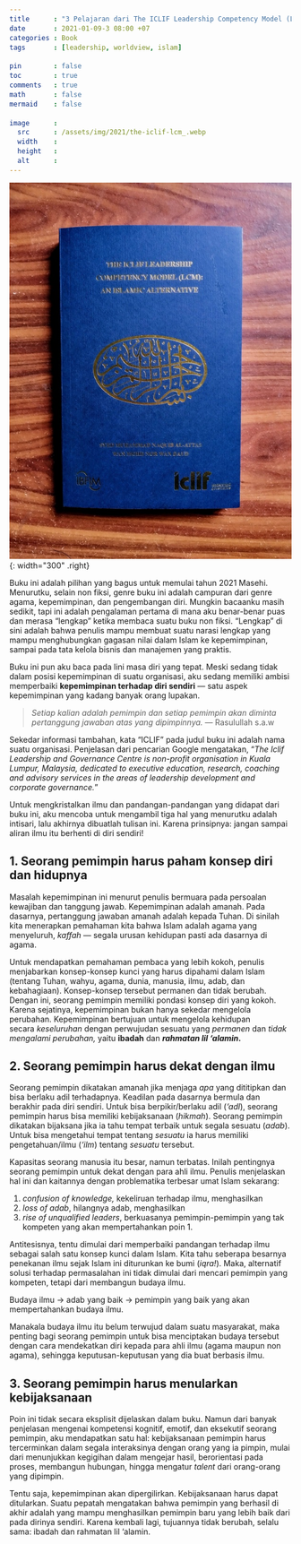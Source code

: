 ```yaml
---
title      : "3 Pelajaran dari The ICLIF Leadership Competency Model (LCM): An Islamic Alternative"
date       : 2021-01-09-3 08:00 +07
categories : Book
tags       : [leadership, worldview, islam]

pin        : false
toc        : true
comments   : true
math       : false
mermaid    : false

image      :
  src      : /assets/img/2021/the-iclif-lcm_.webp
  width    : 
  height   : 
  alt      : 
---
```



![](/assets/img/2021/the-iclif-lcm.jpg){: width="300" .right}

Buku ini adalah pilihan yang bagus untuk memulai tahun 2021 Masehi. Menurutku, selain non fiksi, genre buku ini adalah campuran dari genre agama, kepemimpinan, dan pengembangan diri. Mungkin bacaanku masih sedikit, tapi ini adalah pengalaman pertama di mana aku benar-benar puas dan merasa “lengkap” ketika membaca suatu buku non fiksi. “Lengkap” di sini adalah bahwa penulis mampu membuat suatu narasi lengkap yang mampu menghubungkan gagasan nilai dalam Islam ke kepemimpinan, sampai pada tata kelola bisnis dan manajemen yang praktis.

Buku ini pun aku baca pada lini masa diri yang tepat. Meski sedang tidak dalam posisi kepemimpinan di suatu organisasi, aku sedang memiliki ambisi memperbaiki **kepemimpinan terhadap diri sendiri** — satu aspek kepemimpinan yang kadang banyak orang lupakan.

> _Setiap kalian adalah pemimpin dan setiap pemimpin akan diminta pertanggung jawaban atas yang dipimpinnya._ — Rasulullah s.a.w

Sekedar informasi tambahan, kata “ICLIF” pada judul buku ini adalah nama suatu organisasi. Penjelasan dari pencarian Google mengatakan, “_The Iclif Leadership and Governance Centre is non-profit organisation in Kuala Lumpur, Malaysia, dedicated to executive education, research, coaching and advisory services in the areas of leadership development and corporate governance._”

Untuk mengkristalkan ilmu dan pandangan-pandangan yang didapat dari buku ini, aku mencoba untuk mengambil tiga hal yang menurutku adalah intisari, lalu akhirnya dibuatlah tulisan ini. Karena prinsipnya: jangan sampai aliran ilmu itu berhenti di diri sendiri!

## 1. Seorang pemimpin harus paham konsep diri dan hidupnya

Masalah kepemimpinan ini menurut penulis bermuara pada persoalan kewajiban dan tanggung jawab. Kepemimpinan adalah amanah. Pada dasarnya, pertanggung jawaban amanah adalah kepada Tuhan. Di sinilah kita menerapkan pemahaman kita bahwa Islam adalah agama yang menyeluruh, _kaffah_ — segala urusan kehidupan pasti ada dasarnya di agama.

Untuk mendapatkan pemahaman pembaca yang lebih kokoh, penulis menjabarkan konsep-konsep kunci yang harus dipahami dalam Islam (tentang Tuhan, wahyu, agama, dunia, manusia, ilmu, adab, dan kebahagiaan). Konsep-konsep tersebut permanen dan tidak berubah. Dengan ini, seorang pemimpin memiliki pondasi konsep diri yang kokoh. Karena sejatinya, kepemimpinan bukan hanya sekedar mengelola perubahan. Kepemimpinan bertujuan untuk mengelola kehidupan secara _keseluruhan_ dengan perwujudan sesuatu yang _permanen_ dan _tidak mengalami perubahan,_ yaitu **ibadah** dan **_rahmatan lil ‘alamin_.**

## 2. Seorang pemimpin harus dekat dengan ilmu

Seorang pemimpin dikatakan amanah jika menjaga _apa_ yang dititipkan dan bisa berlaku adil terhadapnya. Keadilan pada dasarnya bermula dan berakhir pada diri sendiri. Untuk bisa berpikir/berlaku adil (_‘adl_), seorang pemimpin harus bisa memiliki kebijaksanaan (_hikmah_). Seorang pemimpin dikatakan bijaksana jika ia tahu tempat terbaik untuk segala sesuatu (_adab_). Untuk bisa mengetahui tempat tentang _sesuatu_ ia harus memiliki pengetahuan/ilmu (_‘ilm_) tentang _sesuatu_ tersebut.

Kapasitas seorang manusia itu besar, namun terbatas. Inilah pentingnya seorang pemimpin untuk dekat dengan para ahli ilmu. Penulis menjelaskan hal ini dan kaitannya dengan problematika terbesar umat Islam sekarang:

1.  _confusion of knowledge,_ kekeliruan terhadap ilmu, menghasilkan
2.  _loss of adab_, hilangnya adab, menghasilkan
3.  _rise of unqualified leaders_, berkuasanya pemimpin-pemimpin yang tak kompeten yang akan mempertahankan poin 1.

Antitesisnya, tentu dimulai dari memperbaiki pandangan terhadap ilmu sebagai salah satu konsep kunci dalam Islam. Kita tahu seberapa besarnya penekanan ilmu sejak Islam ini diturunkan ke bumi (_iqra!_). Maka, alternatif solusi terhadap permasalahan ini tidak dimulai dari mencari pemimpin yang kompeten, tetapi dari membangun budaya ilmu.

Budaya ilmu → adab yang baik → pemimpin yang baik yang akan mempertahankan budaya ilmu.

Manakala budaya ilmu itu belum terwujud dalam suatu masyarakat, maka penting bagi seorang pemimpin untuk bisa menciptakan budaya tersebut dengan cara mendekatkan diri kepada para ahli ilmu (agama maupun non agama), sehingga keputusan-keputusan yang dia buat berbasis ilmu.

## 3. Seorang pemimpin harus menularkan kebijaksanaan

Poin ini tidak secara eksplisit dijelaskan dalam buku. Namun dari banyak penjelasan mengenai kompetensi kognitif, emotif, dan eksekutif seorang pemimpin, aku mendapatkan satu hal: kebijaksanaan pemimpin harus tercerminkan dalam segala interaksinya dengan orang yang ia pimpin, mulai dari menunjukkan kegigihan dalam mengejar hasil, berorientasi pada proses, membangun hubungan, hingga mengatur _talent_ dari orang-orang yang dipimpin.

Tentu saja, kepemimpinan akan dipergilirkan. Kebijaksanaan harus dapat ditularkan. Suatu pepatah mengatakan bahwa pemimpin yang berhasil di akhir adalah yang mampu menghasilkan pemimpin baru yang lebih baik dari pada dirinya sendiri. Karena kembali lagi, tujuannya tidak berubah, selalu sama: ibadah dan rahmatan lil ‘alamin.